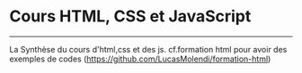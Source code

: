 # Cours HTML, CSS et JavaScript
---
La Synthèse du cours d'html,css et des  js.
cf.formation html pour avoir des exemples de codes (https://github.com/LucasMolendi/formation-html) 
